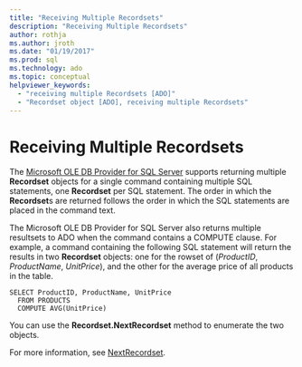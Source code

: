 ```yaml
---
title: "Receiving Multiple Recordsets"
description: "Receiving Multiple Recordsets"
author: rothja
ms.author: jroth
ms.date: "01/19/2017"
ms.prod: sql
ms.technology: ado
ms.topic: conceptual
helpviewer_keywords:
  - "receiving multiple Recordsets [ADO]"
  - "Recordset object [ADO], receiving multiple Recordsets"
---
```

# Receiving Multiple Recordsets
The [Microsoft OLE DB Provider for SQL Server](../../../ado/guide/appendixes/microsoft-ole-db-provider-for-sql-server.md) supports returning multiple **Recordset** objects for a single command containing multiple SQL statements, one **Recordset** per SQL statement. The order in which the **Recordset**s are returned follows the order in which the SQL statements are placed in the command text.  
  
 The Microsoft OLE DB Provider for SQL Server also returns multiple resultsets to ADO when the command contains a COMPUTE clause. For example, a command containing the following SQL statement will return the results in two **Recordset** objects: one for the rowset of (*ProductID*, *ProductName*, *UnitPrice*), and the other for the average price of all products in the table.  
  
```  
SELECT ProductID, ProductName, UnitPrice   
  FROM PRODUCTS   
  COMPUTE AVG(UnitPrice)  
```  
  
 You can use the **Recordset.NextRecordset** method to enumerate the two objects.  
  
 For more information, see [NextRecordset](../../../ado/reference/ado-api/nextrecordset-method-ado.md).
